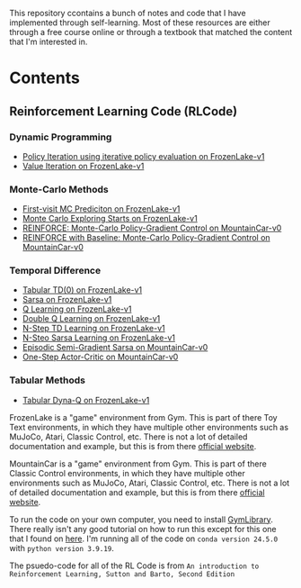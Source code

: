 This repository ccontains a bunch of notes and code that I have implemented through self-learning. Most of these resources are either through a free course online or through a textbook that matched the content that I'm interested in.

# Contents
## Reinforcement Learning Code (RLCode)
### Dynamic Programming
- [Policy Iteration using iterative policy evaluation on FrozenLake-v1](https://github.com/jasoon-chen/handwrittenNotes/blob/main/RLCode/DynamicProgramming/policyIteration.ipynb)
- [Value Iteration on FrozenLake-v1](https://github.com/jasoon-chen/handwrittenNotes/blob/main/RLCode/DynamicProgramming/valueIteration.ipynb)
### Monte-Carlo Methods
- [First-visit MC Prediciton on FrozenLake-v1](https://github.com/jasoon-chen/handwrittenNotes/blob/main/RLCode/MonteCarlo/firstVisitMonteCarlo.ipynb)
- [Monte Carlo Exploring Starts on FrozenLake-v1](https://github.com/jasoon-chen/handwrittenNotes/blob/main/RLCode/MonteCarlo/onPolicyFirstVisitMonteCarlo.ipynb)
- [REINFORCE: Monte-Carlo Policy-Gradient Control on MountainCar-v0](https://github.com/jasoon-chen/handwrittenNotes/blob/main/RLCode/MonteCarlo/reinforceMonteCarloPolicyGradientControl.ipynb)
- [REINFORCE with Baseline: Monte-Carlo Policy-Gradient Control on MountainCar-v0](https://github.com/jasoon-chen/handwrittenNotes/blob/main/RLCode/MonteCarlo/reinforceMonteCarloPolicyGradientControlwithBaseline.ipynb)
### Temporal Difference
- [Tabular TD(0) on FrozenLake-v1](https://github.com/jasoon-chen/handwrittenNotes/blob/main/RLCode/TemporalDifference/tabularTD0.ipynb)
- [Sarsa on FrozenLake-v1](https://github.com/jasoon-chen/handwrittenNotes/blob/main/RLCode/TemporalDifference/Sarsa.ipynb)
- [Q Learning on FrozenLake-v1](https://github.com/jasoon-chen/handwrittenNotes/blob/main/RLCode/TemporalDifference/qLearning.ipynb)
- [Double Q Learning on FrozenLake-v1](https://github.com/jasoon-chen/handwrittenNotes/blob/main/RLCode/TemporalDifference/doubleQLearning.ipynb)
- [N-Step TD Learning on FrozenLake-v1](https://github.com/jasoon-chen/handwrittenNotes/blob/main/RLCode/TemporalDifference/nStepTDLearning.ipynb)
- [N-Steo Sarsa Learning on FrozenLake-v1](https://github.com/jasoon-chen/handwrittenNotes/blob/main/RLCode/TemporalDifference/nStepSarsa.ipynb)
- [Episodic Semi-Gradient Sarsa on MountainCar-v0](https://github.com/jasoon-chen/handwrittenNotes/blob/main/RLCode/TemporalDifference/episodicSemiGradientSarsa.ipynb)
- [One-Step Actor-Critic on MountainCar-v0](https://github.com/jasoon-chen/handwrittenNotes/blob/main/RLCode/TemporalDifference/oneStepActorCritic.ipynb)
### Tabular Methods
- [Tabular Dyna-Q on FrozenLake-v1](https://github.com/jasoon-chen/handwrittenNotes/blob/main/RLCode/TabularMethods/tabularDynaQ.ipynb)

FrozenLake is a "game" environment from Gym. This is part of there Toy Text environments, in which they have multiple other environments such as MuJoCo, Atari, Classic Control, etc. There is not a lot of detailed documentation and example, but this is from there [official website](https://www.gymlibrary.dev/environments/toy_text/frozen_lake/).

MountainCar is a "game" environment from Gym. This is part of there Classic Control environments, in which they have multiple other environments such as MuJoCo, Atari, Classic Control, etc. There is not a lot of detailed documentation and example, but this is from there [official website]([https://www.gymlibrary.dev/environments/toy_text/frozen_lake/]).

To run the code on your own computer, you need to install [GymLibrary](https://www.gymlibrary.dev/content/basic_usage/). There really isn't any good tutorial on how to run this except for this one that I found on [here](https://www.youtube.com/watch?v=e3DyCg0fgx0). I'm running all of the code on `conda version 24.5.0` with `python version 3.9.19`.

The psuedo-code for all of the RL Code is from `An introduction to Reinforcement Learning, Sutton and Barto, Second Edition`


